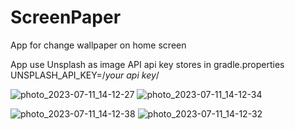 # ScreenPaper
App for change wallpaper on home screen

App use Unsplash as image API
api key stores in gradle.properties
UNSPLASH_API_KEY=/*your api key*/


![photo_2023-07-11_14-12-27](https://github.com/EugenAl/ScreenPaper/assets/52156951/7c0fa954-2d75-43df-bba2-a8e9206f080b) ![photo_2023-07-11_14-12-34](https://github.com/EugenAl/ScreenPaper/assets/52156951/6f0fc573-c021-4e97-b534-9ecd7c6eee9e)

![photo_2023-07-11_14-12-38](https://github.com/EugenAl/ScreenPaper/assets/52156951/3e9e96b0-f773-4d59-a64e-fbdef2b4a6b8)  ![photo_2023-07-11_14-12-32](https://github.com/EugenAl/ScreenPaper/assets/52156951/5d3a0b2c-9859-4da3-a789-ac4e8dd5497d)
